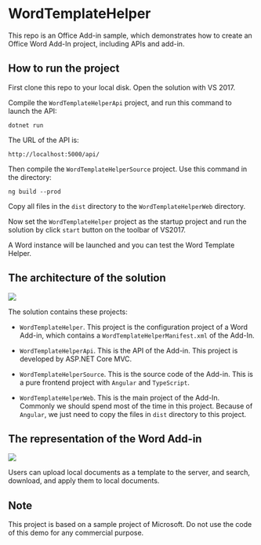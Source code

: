 # WordTemplateHelper
This repo is an Office Add-in sample, which demonstrates how to create an Office Word Add-In project, including APIs and add-in.

## How to run the project
First clone this repo to your local disk. Open the solution with VS 2017.

Compile the `WordTemplateHelperApi` project, and run this command to launch the API:

`dotnet run`

The URL of the API is:

`http://localhost:5000/api/`

Then compile the `WordTemplateHelperSource` project. Use this command in the directory:

`ng build --prod`

Copy all files in the `dist` directory to the `WordTemplateHelperWeb` directory.

Now set the `WordTemplateHelper` project as the startup project and run the solution by click `start` button on the toolbar of VS2017.

A Word instance will be launched and you can test the Word Template Helper.

## The architecture of the solution

![](http://images2015.cnblogs.com/blog/352913/201707/352913-20170716224405316-803553342.png)

The solution contains these projects:
* `WordTemplateHelper`. This project is the configuration project of a Word Add-in, which contains a `WordTemplateHelperManifest.xml` of the Add-In.

* `WordTemplateHelperApi`. This is the API of the Add-in. This project is developed by ASP.NET Core MVC.

* `WordTemplateHelperSource`. This is the source code of the Add-in. This is a pure frontend project with `Angular` and `TypeScript`.

* `WordTemplateHelperWeb`. This is the main project of the Add-In. Commonly we should spend most of the time in this project. Because of `Angular`, we just need to copy the files in `dist` directory to this project.

## The representation of the Word Add-in

![](http://images2015.cnblogs.com/blog/352913/201707/352913-20170716224426332-1335921032.png)

Users can upload local documents as a template to the server, and search, download, and apply them to local documents.

## Note

This project is based on a sample project of Microsoft. Do not use the code of this demo for any commercial purpose.


